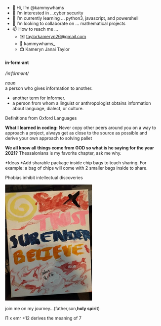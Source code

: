 
- 👋 Hi, I’m @kammywhams
- 👀 I’m interested in ...cyber security
- 🌱 I’m currently learning ... python3, javascript, and powershell
- 💞️ I’m looking to collaborate on ... mathematical projects
- 📫 How to reach me ... 
     - ✉️ taylorkameryn26@gmail.com
     - 👥 kammywhams_
     - 📺 Kameryn Janai Taylor

<!---
kammywhams/kammywhams is a ✨ special ✨ repository because its `README.md` (this file) appears on your GitHub profile.
You can click the Preview link to take a look at your changes.
--->

#### in·form·ant  
*/inˈfôrmənt/*  
  
*noun*  
a person who gives information to another.  
- another term for informer.  
- a person from whom a linguist or anthropologist obtains information about language, dialect, or culture.  
  
Definitions from Oxford Languages  


**What I learned in coding:** Never copy other peers around you on a way to approach a project, always get as close to the source as possible and derive your own approach to solving pallet  

**We all know all things come from GOD so what is he saying for the year 2021?** Thessalonians is my favorite chapter, ask me why.

*Ideas
  *Add sharable package inside chip bags to teach sharing. For example: a bag of chips will come with 2 smaller bags inside to share.

Phobias inhibit intellectual discoveries

![Trust_Surrender_Believe](/tsb.jpg)

join me on my journey...(father,son,**holy spirit**)

Π x emr +12 derives the meaning of 7

